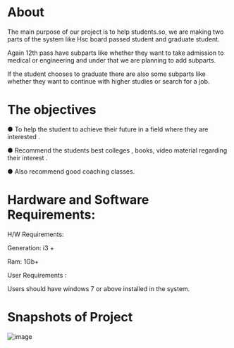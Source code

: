 # About
The main purpose of our project is to help students.so, we are making two parts of the system like Hsc board passed student and graduate student. 

Again 12th pass have subparts like whether they want to take admission to medical or engineering and under that we are planning to add subparts.

If the student chooses to graduate there are also some subparts like whether they want to continue with higher studies or search for a job.

# The objectives

●	To help the student to achieve their future in a field where they are interested .

●	Recommend the students best colleges , books, video material regarding their interest .

●	Also recommend good coaching classes.

# Hardware and Software Requirements:

 H/W Requirements:

Generation: i3 +

Ram:  1Gb+

User Requirements :

Users should have windows 7 or above installed in the system.


# Snapshots of Project

![image](https://user-images.githubusercontent.com/85946153/156924127-6f7d535e-34fd-4743-89ee-b71184eeed66.png)



